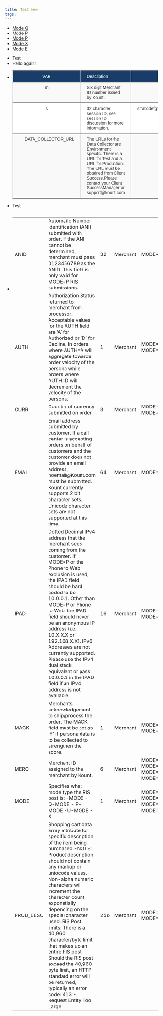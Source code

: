 ```yaml
---
title: Test New
tags:
---
```


<ul class="uk-tab uk-flex-center" uk-switcher>
    <li><a href="#">Mode Q</a></li>
    <li><a href="#">Mode P</a></li>
    <li><a href="#">Mode P</a></li>
    <li><a href="#">Mode X</a></li>
    <li><a href="#">Mode E</a></li>
</ul>

<ul class="uk-switcher uk-tab uk-margin">
    <li>Test</li>
    <li>Hello again!</li>
    <li><table style="border-collapse:collapse;border-spacing:0;border-color:#ccc" class="tg"><tr><th style="font-family:Arial, sans-serif;font-size:14px;font-weight:normal;padding:10px 20px;border-style:solid;border-width:1px;overflow:hidden;word-break:normal;border-color:inherit;color:#ffffff;background-color:#193d68;text-align:center;vertical-align:top">﻿VAR</th><th style="font-family:Arial, sans-serif;font-size:14px;font-weight:normal;padding:10px 20px;border-style:solid;border-width:1px;overflow:hidden;word-break:normal;border-color:inherit;color:#ffffff;background-color:#193d68;text-align:left;vertical-align:top">Description</th><th style="font-family:Arial, sans-serif;font-size:14px;font-weight:normal;padding:10px 20px;border-style:solid;border-width:1px;overflow:hidden;word-break:normal;border-color:inherit;color:#ffffff;background-color:#193d68;text-align:center;vertical-align:top">Sample</th></tr><tr><td style="font-family:Arial, sans-serif;font-size:14px;padding:10px 20px;border-style:solid;border-width:1px;overflow:hidden;word-break:normal;border-color:inherit;color:#333;background-color:#f9f9f9;text-align:center;vertical-align:top">m</td><td style="font-family:Arial, sans-serif;font-size:14px;padding:10px 20px;border-style:solid;border-width:1px;overflow:hidden;word-break:normal;border-color:inherit;color:#333;background-color:#f9f9f9;text-align:left;vertical-align:top">Six digit Merchant ID number issued by Kount.</td><td style="font-family:Arial, sans-serif;font-size:14px;padding:10px 20px;border-style:solid;border-width:1px;overflow:hidden;word-break:normal;border-color:inherit;color:#333;background-color:#f9f9f9;text-align:center;vertical-align:top">m=123456</td></tr><tr><td style="font-family:Arial, sans-serif;font-size:14px;padding:10px 20px;border-style:solid;border-width:1px;overflow:hidden;word-break:normal;border-color:inherit;color:#333;background-color:#fff;text-align:center;vertical-align:top">s</td><td style="font-family:Arial, sans-serif;font-size:14px;padding:10px 20px;border-style:solid;border-width:1px;overflow:hidden;word-break:normal;border-color:inherit;color:#333;background-color:#fff;text-align:left;vertical-align:top">32 character session ID, see session ID discussion for more information.</td><td style="font-family:Arial, sans-serif;font-size:14px;padding:10px 20px;border-style:solid;border-width:1px;overflow:hidden;word-break:normal;border-color:inherit;color:#333;background-color:#fff;text-align:center;vertical-align:top">s=abcdefg12345abababab123456789012&nbsp;&nbsp;&nbsp;&nbsp;&nbsp;</td></tr><tr><td style="font-family:Arial, sans-serif;font-size:14px;padding:10px 20px;border-style:solid;border-width:1px;overflow:hidden;word-break:normal;border-color:inherit;color:#333;background-color:#f9f9f9;text-align:center;vertical-align:top">&nbsp;&nbsp;&nbsp;&nbsp;&nbsp;DATA_COLLECTOR_URL</td><td style="font-family:Arial, sans-serif;font-size:14px;padding:10px 20px;border-style:solid;border-width:1px;overflow:hidden;word-break:normal;border-color:inherit;color:#333;background-color:#f9f9f9;text-align:left;vertical-align:top">The URLs for the Data Collector are Environment specific. There is a URL for Test and a URL for Production. The URL must be obtained from Client Success.Please contact your Client SuccessManager or support@kount.com</td><td style="font-family:Arial, sans-serif;font-size:14px;padding:10px 20px;border-style:solid;border-width:1px;overflow:hidden;word-break:normal;border-color:inherit;color:#333;background-color:#f9f9f9;text-align:center;vertical-align:top"></td></tr></table></li>
     <li>Test</li>
     <li><table class="wdn_responsive_table flush-left"  id="t284208">
<caption></caption>
<tbody>
      <tr>
            <td colspan="1" id="t284208_row_0col_0">ANID</td>
            <td colspan="1" id="t284208_row_0col_1">Automatic Number Identification (ANI) submitted with order. If the ANI cannot be determined, merchant must pass 0123456789 as the ANID. This field is only valid for MODE=P RIS submissions.</td>
            <td colspan="1" id="t284208_row_0col_2">32</td>
            <td colspan="1" id="t284208_row_0col_3">Merchant</td>
            <td colspan="1" id="t284208_row_0col_4">MODE=P</td>
       </tr>
      <tr>
            <td colspan="1" id="t284208_row_1col_0">AUTH</td>
            <td colspan="1" id="t284208_row_1col_1">Authorization Status returned to merchant from processor. Acceptable values for the AUTH field are ’A’ for Authorized or ’D’ for Decline. In orders where AUTH=A will aggregate towards order velocity of the persona while orders where AUTH=D will decrement the velocity of the persona.</td>
            <td colspan="1" id="t284208_row_1col_2">1</td>
            <td colspan="1" id="t284208_row_1col_3">Merchant</td>
            <td colspan="1" id="t284208_row_1col_4">MODE=Q MODE=P</td>
       </tr>
      <tr>
            <td colspan="1" id="t284208_row_2col_0">CURR</td>
            <td colspan="1" id="t284208_row_2col_1">Country of currency submitted on order</td>
            <td colspan="1" id="t284208_row_2col_2">3</td>
            <td colspan="1" id="t284208_row_2col_3">Merchant</td>
            <td colspan="1" id="t284208_row_2col_4">MODE=Q MODE=P</td>
       </tr>
      <tr>
            <td colspan="1" id="t284208_row_3col_0">EMAL</td>
            <td colspan="1" id="t284208_row_3col_1">Email address submitted by customer. If a call center is accepting orders on behalf of customers and the customer does not provide an email address, noemail@Kount.com must be submitted. Kount currently supports 2 bit character sets. Unicode character sets are not supported at this time.</td>
            <td colspan="1" id="t284208_row_3col_2">64</td>
            <td colspan="1" id="t284208_row_3col_3">Merchant</td>
            <td colspan="1" id="t284208_row_3col_4">MODE=Q</td>
       </tr>
      <tr>
            <td colspan="1" id="t284208_row_4col_0">IPAD</td>
            <td colspan="1" id="t284208_row_4col_1">Dotted Decimal IPv4 address that the merchant sees coming from the customer. If MODE=P or the Phone to Web exclusion is used, the IPAD field should be hard coded to be 10.0.0.1. Other than MODE=P or Phone to Web, the IPAD field should never be an anonymous IP address (i.e. 10.X.X.X or 192.168.X.X). IPv6 Addresses are not currently supported. Please use the IPv4 dual stack equivalent or pass 10.0.0.1 in the IPAD field if an IPv4 address is not available.</td>
            <td colspan="1" id="t284208_row_4col_2">16</td>
            <td colspan="1" id="t284208_row_4col_3">Merchant</td>
            <td colspan="1" id="t284208_row_4col_4">MODE=Q MODE=P</td>
       </tr>
      <tr>
            <td colspan="1" id="t284208_row_5col_0">MACK</td>
            <td colspan="1" id="t284208_row_5col_1">Merchants acknowledgement to ship/process the order. The MACK field must be set as ’Y’ if persona data is to be collected to strengthen the score.</td>
            <td colspan="1" id="t284208_row_5col_2">1</td>
            <td colspan="1" id="t284208_row_5col_3">Merchant</td>
            <td colspan="1" id="t284208_row_5col_4">MODE=Q MODE=P</td>
       </tr>
      <tr>
            <td colspan="1" id="t284208_row_6col_0">MERC</td>
            <td colspan="1" id="t284208_row_6col_1">Merchant ID assigned to the merchant by Kount.</td>
            <td colspan="1" id="t284208_row_6col_2">6</td>
            <td colspan="1" id="t284208_row_6col_3">Merchant</td>
            <td colspan="1" id="t284208_row_6col_4">MODE=Q MODE=P MODE=X MODE=U</td>
       </tr>
      <tr>
            <td colspan="1" id="t284208_row_7col_0">MODE</td>
            <td colspan="1" id="t284208_row_7col_1">Specifies what mode type the RIS post is: -MODE - Q-MODE - P-MODE -U-MODE - X</td>
            <td colspan="1" id="t284208_row_7col_2">1</td>
            <td colspan="1" id="t284208_row_7col_3">Merchant</td>
            <td colspan="1" id="t284208_row_7col_4">MODE=Q MODE=P MODE=X MODE=U</td>
       </tr>
      <tr>
            <td colspan="1" id="t284208_row_8col_0">PROD_DESC</td>
            <td colspan="1" id="t284208_row_8col_1">Shopping cart data array attribute for specific description of the item being purchased.-NOTE: Product description should not contain any markup or uniocode values. Non-alpha numeric characters will increment the character count exponetially depending on the special character used. RIS Post limits: There is a 40,960 character/byte limit that makes up an entire RIS post. Should the RIS post exceed the 40,960 byte limit, an HTTP standard error will be returned, typically an error code: 413 - Request Entity Too Large</td>
            <td colspan="1" id="t284208_row_8col_2">256</td>
            <td colspan="1" id="t284208_row_8col_3">Merchant</td>
            <td colspan="1" id="t284208_row_8col_4">MODE=Q MODE=P</td>
       </tr>
</tbody>
</table></li>
</ul>
